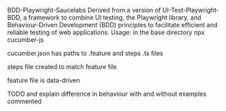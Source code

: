 BDD-Playwright-Saucelabs
 Derived from a version of UI-Test-Playwright-BDD, a framework to combine UI testing, the Playwright library, and Behaviour-Driven Development (BDD) principles to facilitate efficient and reliable testing of web applications.
 Usage: in the base directory npx cucumber-js 

 cucumber.json has paths to .feature and steps .ts files
 
 steps file created to match feature file 
 
 feature file is data-driven 
 
 TODO and explain difference in behaviour with and without examples commented
 
